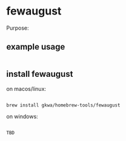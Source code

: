 # fewaugust

Purpose:


## example usage

```bash


```

## install fewaugust


on macos/linux:
```bash

brew install gkwa/homebrew-tools/fewaugust

```


on windows:

```powershell

TBD

```
